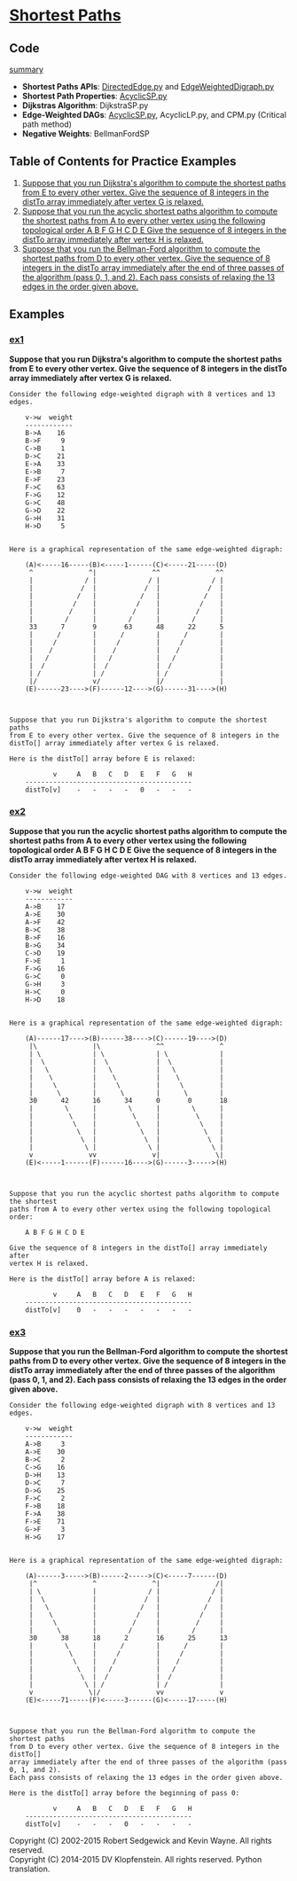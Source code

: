 # [Shortest Paths](http://algs4.cs.princeton.edu/44sp)

## Code     
[summary](README_analysis_summary.md#single-source-shortest-paths-implementations)
  * **Shortest Paths APIs**:
    [DirectedEdge.py](../py/AlgsSedgewickWayne/DirectedEdge.py) and
    [EdgeWeightedDigraph.py](../py/AlgsSedgewickWayne/EdgeWeightedDigraph.py)    
  * **Shortest Path Properties**:
    [AcyclicSP.py](../py/AlgsSedgewickWayne/AcyclicSP.py)
  * **Dijkstras Algorithm**:
    DijkstraSP.py
  * **Edge-Weighted DAGs**:
    [AcyclicSP.py](../py/AlgsSedgewickWayne/AcyclicSP.py),
    AcyclicLP.py, and
    CPM.py (Critical path method)
  * **Negative Weights**: BellmanFordSP

## Table of Contents for Practice Examples
  1. [Suppose that you run Dijkstra's algorithm to compute the shortest paths
from E to every other vertex. Give the sequence of 8 integers in the
distTo array immediately after vertex G is relaxed.](#ex1)    
  2. [Suppose that you run the acyclic shortest paths algorithm to compute the shortest
paths from A to every other vertex using the following topological order A B F G H C D E 
Give the sequence of 8 integers in the distTo array immediately after
vertex H is relaxed.](#ex2)    
  3. [Suppose that you run the Bellman-Ford algorithm to compute the shortest paths
from D to every other vertex. Give the sequence of 8 integers in the distTo
array immediately after the end of three passes of the algorithm (pass 0, 1, and 2).
Each pass consists of relaxing the 13 edges in the order given above.](#ex3)    

## Examples 
### [ex1](#table-of-contents-for-examples)    
**Suppose that you run Dijkstra's algorithm to compute the shortest paths
from E to every other vertex. Give the sequence of 8 integers in the
distTo array immediately after vertex G is relaxed.**    
```
Consider the following edge-weighted digraph with 8 vertices and 13 edges.

    v->w  weight
    ------------
    B->A    16
    B->F     9
    C->B     1
    D->C    21
    E->A    33
    E->B     7
    E->F    23
    F->C    63
    F->G    12
    G->C    48
    G->D    22
    G->H    31
    H->D     5


Here is a graphical representation of the same edge-weighted digraph:

    (A)<-----16-----(B)<-----1------(C)<-----21-----(D) 
     ^              ^|              ^^              ^^  
     |             / |             / |             / |  
     |            /  |            /  |            /  |  
     |           /   |           /   |           /   |  
     |          /    |          /    |          /    |  
     |         /     |         /     |         /     |  
     |        /      |        /      |        /      |  
     33      7       9       63      48      22      5  
     |      /        |      /        |      /        |  
     |     /         |     /         |     /         |  
     |    /          |    /          |    /          |  
     |   /           |   /           |   /           |  
     |  /            |  /            |  /            |  
     | /             | /             | /             |  
     |/              v/              |/              |  
    (E)------23---->(F)------12---->(G)------31---->(H) 



Suppose that you run Dijkstra's algorithm to compute the shortest paths
from E to every other vertex. Give the sequence of 8 integers in the
distTo[] array immediately after vertex G is relaxed.

Here is the distTo[] array before E is relaxed:

           v     A   B   C   D   E   F   G   H 
    ------------------------------------------
    distTo[v]    -   -   -   -   0   -   -   - 
```    

### [ex2](#table-of-contents-for-examples)    
**Suppose that you run the acyclic shortest paths algorithm to compute the shortest
paths from A to every other vertex using the following topological order A B F G H C D E 
Give the sequence of 8 integers in the distTo array immediately after
vertex H is relaxed.**
```
Consider the following edge-weighted DAG with 8 vertices and 13 edges.

    v->w  weight
    ------------
    A->B    17
    A->E    30
    A->F    42
    B->C    38
    B->F    16
    B->G    34
    C->D    19
    F->E     1
    F->G    16
    G->C     0
    G->H     3
    H->C     0
    H->D    18


Here is a graphical representation of the same edge-weighted digraph:

    (A)------17---->(B)------38---->(C)------19---->(D) 
     |\              |\              ^^              ^  
     | \             | \             | \             |  
     |  \            |  \            |  \            |  
     |   \           |   \           |   \           |  
     |    \          |    \          |    \          |  
     |     \         |     \         |     \         |  
     |      \        |      \        |      \        |  
     30      42      16      34      0       0       18 
     |        \      |        \      |        \      |  
     |         \     |         \     |         \     |  
     |          \    |          \    |          \    |  
     |           \   |           \   |           \   |  
     |            \  |            \  |            \  |  
     |             \ |             \ |             \ |  
     v              vv              v|              \|  
    (E)<-----1------(F)------16---->(G)------3----->(H) 



Suppose that you run the acyclic shortest paths algorithm to compute the shortest
paths from A to every other vertex using the following topological order:

    A B F G H C D E 

Give the sequence of 8 integers in the distTo[] array immediately after
vertex H is relaxed.

Here is the distTo[] array before A is relaxed:

           v     A   B   C   D   E   F   G   H 
    ------------------------------------------
    distTo[v]    0   -   -   -   -   -   -   - 
```    

### [ex3](#table-of-contents-for-examples)    
**Suppose that you run the Bellman-Ford algorithm to compute the shortest paths
from D to every other vertex. Give the sequence of 8 integers in the distTo
array immediately after the end of three passes of the algorithm (pass 0, 1, and 2).
Each pass consists of relaxing the 13 edges in the order given above.**
```
Consider the following edge-weighted digraph with 8 vertices and 13 edges.

    v->w  weight
    ------------
    A->B     3
    A->E    30
    B->C     2
    C->G    16
    D->H    13
    D->C     7
    D->G    25
    F->C     2
    F->B    18
    F->A    38
    F->E    71
    G->F     3
    H->G    17


Here is a graphical representation of the same edge-weighted digraph:

    (A)------3----->(B)------2----->(C)<-----7------(D) 
     |^              ^              ^|              /|  
     | \             |             / |             / |  
     |  \            |            /  |            /  |  
     |   \           |           /   |           /   |  
     |    \          |          /    |          /    |  
     |     \         |         /     |         /     |  
     |      \        |        /      |        /      |  
     30      38      18      2       16      25      13 
     |        \      |      /        |      /        |  
     |         \     |     /         |     /         |  
     |          \    |    /          |    /          |  
     |           \   |   /           |   /           |  
     |            \  |  /            |  /            |  
     |             \ | /             | /             |  
     v              \|/              vv              v  
    (E)<-----71-----(F)<-----3------(G)<-----17-----(H) 



Suppose that you run the Bellman-Ford algorithm to compute the shortest paths
from D to every other vertex. Give the sequence of 8 integers in the distTo[]
array immediately after the end of three passes of the algorithm (pass 0, 1, and 2).
Each pass consists of relaxing the 13 edges in the order given above.

Here is the distTo[] array before the beginning of pass 0:

           v     A   B   C   D   E   F   G   H 
    ------------------------------------------
    distTo[v]    -   -   -   0   -   -   -   - 
```

Copyright (C) 2002-2015 Robert Sedgewick and Kevin Wayne.  All rights reserved.    
Copyright (C) 2014-2015 DV Klopfenstein. All rights reserved. Python translation.    
